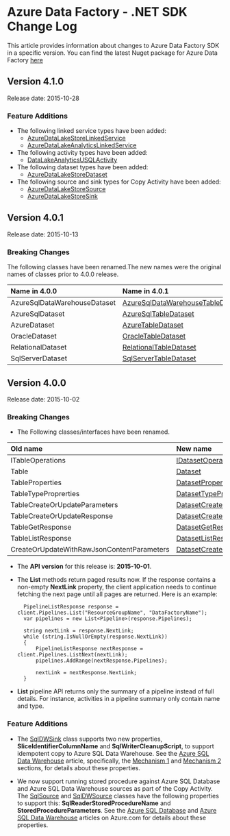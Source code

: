 <properties 
	pageTitle="Data Factory - .NET API Change Log | Microsoft Azure" 
	description="Describes breaking changes, feature additions, bug fixes etc... in a specific version of .NET API for the Azure Data Factory." 
	services="data-factory" 
	documentationCenter="" 
	authors="spelluru" 
	manager="jhubbard" 
	editor="monicar"/>

<tags 
	ms.service="data-factory" 
	ms.workload="data-services" 
	ms.tgt_pltfrm="na" 
	ms.devlang="na" 
	ms.topic="article" 
	ms.date="10/28/2015" 
	ms.author="spelluru"/>

# Azure Data Factory - .NET SDK Change Log 
This article provides information about changes to Azure Data Factory SDK in a specific version. You can find the latest Nuget package for Azure Data Factory [here](https://www.nuget.org/packages/Microsoft.Azure.Management.DataFactories) 

## Version 4.1.0
Release date: 2015-10-28

### Feature Additions
* The following linked service types have been added: 
    * [AzureDataLakeStoreLinkedService](https://msdn.microsoft.com/library/microsoft.azure.management.datafactories.models.azuredatalakestorelinkedservice.aspx)
    * [AzureDataLakeAnalyticsLinkedService](https://msdn.microsoft.com/library/microsoft.azure.management.datafactories.models.azuredatalakeanalyticslinkedservice.aspx)
* The following activity types have been added: 
    * [DataLakeAnalyticsUSQLActivity](https://msdn.microsoft.com/library/microsoft.azure.management.datafactories.models.datalakeanalyticsusqlactivity.aspx)
* The following dataset types have been added: 
    * [AzureDataLakeStoreDataset](https://msdn.microsoft.com/library/microsoft.azure.management.datafactories.models.azuredatalakestoredataset.aspx)
* The following source and sink types for Copy Activity have been added:
    * [AzureDataLakeStoreSource](https://msdn.microsoft.com/library/microsoft.azure.management.datafactories.models.azuredatalakestoresource.aspx)
    * [AzureDataLakeStoreSink](https://msdn.microsoft.com/library/microsoft.azure.management.datafactories.models.azuredatalakestoresink.aspx)


## Version 4.0.1
Release date: 2015-10-13

### Breaking Changes
The following classes have been renamed.The new names were the original names of classes prior to 4.0.0 release. 
 
Name in 4.0.0 | Name in 4.0.1
:------------ | :------------ 
AzureSqlDataWarehouseDataset | [AzureSqlDataWarehouseTableDataset](https://msdn.microsoft.com/library/microsoft.azure.management.datafactories.models.azuresqldatawarehousetabledataset.aspx)
AzureSqlDataset | [AzureSqlTableDataset](https://msdn.microsoft.com/library/microsoft.azure.management.datafactories.models.azuresqltabledataset.aspx)
AzureDataset | [AzureTableDataset](https://msdn.microsoft.com/library/microsoft.azure.management.datafactories.models.azuretabledataset.aspx)
OracleDataset | [OracleTableDataset](https://msdn.microsoft.com/library/microsoft.azure.management.datafactories.models.oracletabledataset.aspx)
RelationalDataset | [RelationalTableDataset](https://msdn.microsoft.com/library/microsoft.azure.management.datafactories.models.relationaltabledataset.aspx)
SqlServerDataset | [SqlServerTableDataset](https://msdn.microsoft.com/library/microsoft.azure.management.datafactories.models.sqlservertabledataset.aspx)


## Version 4.0.0
Release date: 2015-10-02

### Breaking Changes



- The Following classes/interfaces have been renamed.

| Old name | New name |
| :-------- | :-------- |
| ITableOperations | [IDatasetOperations](https://msdn.microsoft.com/library/microsoft.azure.management.datafactories.idatasetoperations.aspx) |  
| Table | [Dataset](https://msdn.microsoft.com/library/microsoft.azure.management.datafactories.models.dataset.aspx) | 
| TableProperties | [DatasetProperties](https://msdn.microsoft.com/library/microsoft.azure.management.datafactories.models.datasetproperties.aspx) | 
| TableTypeProprerties | [DatasetTypeProperties](https://msdn.microsoft.com/library/microsoft.azure.management.datafactories.models.datasettypeproperties.aspx) |
| TableCreateOrUpdateParameters | [DatasetCreateOrUpdateParameters](https://msdn.microsoft.com/library/microsoft.azure.management.datafactories.models.datasetcreateorupdateparameters.aspx) | 
| TableCreateOrUpdateResponse | [DatasetCreateOrUpdateResponse](https://msdn.microsoft.com/library/microsoft.azure.management.datafactories.models.datasetcreateorupdateresponse.aspx) | 
| TableGetResponse | [DatasetGetResponse](https://msdn.microsoft.com/library/microsoft.azure.management.datafactories.models.datasetgetresponse.aspx) | 
| TableListResponse | [DatasetListResponse](https://msdn.microsoft.com/library/microsoft.azure.management.datafactories.models.datasetlistresponse.aspx) |
| CreateOrUpdateWithRawJsonContentParameters | [DatasetCreateOrUpdateWithRawJsonContentParameters](https://msdn.microsoft.com/library/microsoft.azure.management.datafactories.models.datasetcreateorupdatewithrawjsoncontentparameters.aspx) | 
    
- The **API version** for this release is: **2015-10-01**.

- The **List** methods return paged results now. If the response contains a non-empty **NextLink** property, the client application needs to continue fetching the next page until all pages are returned.  Here is an example: 

		PipelineListResponse response = client.Pipelines.List("ResourceGroupName", "DataFactoryName");
	    var pipelines = new List<Pipeline>(response.Pipelines);
	
	    string nextLink = response.NextLink;
	    while (string.IsNullOrEmpty(response.NextLink))
	    {
	        PipelineListResponse nextResponse = client.Pipelines.ListNext(nextLink);
	        pipelines.AddRange(nextResponse.Pipelines);
	
	        nextLink = nextResponse.NextLink;
	    }
	
- **List** pipeline API returns only the summary of a pipeline instead of full details. For instance, activities in a pipeline summary only contain name and type.

### Feature Additions
- The [SqlDWSink](https://msdn.microsoft.com/library/azure/microsoft.azure.management.datafactories.models.sqldwsink.aspx) class supports two new properties, **SliceIdentifierColumnName** and **SqlWriterCleanupScript**, to support idempotent copy to Azure SQL Data Warehouse. See the [Azure SQL Data Warehouse](data-factory-azure-sql-data-warehouse-connector.md) article, specifically, the [Mechanism 1](data-factory-azure-sql-data-warehouse-connector.md#mechanism-1) and [Mechanism 2](data-factory-azure-sql-data-warehouse-connector.md#mechanism-2) sections, for details about these properties.

- We now support running stored procedure against Azure SQL Database and Azure SQL Data Warehouse sources as part of the Copy Activity. The [SqlSource](https://msdn.microsoft.com/library/azure/microsoft.azure.management.datafactories.models.sqlsource.aspx) and [SqlDWSource](https://msdn.microsoft.com/library/azure/microsoft.azure.management.datafactories.models.sqldwsource.aspx) classes have the following properties to support this: **SqlReaderStoredProcedureName** and **StoredProcedureParameters**. See the [Azure SQL Database](data-factory-azure-sql-connector.md#sqlsource) and [Azure SQL Data Warehouse](data-factory-azure-sql-data-warehouse-connector.md#sqldwsource) articles on Azure.com for details about these properties.  
